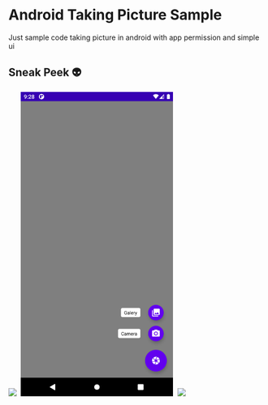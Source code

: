 # Android Taking Picture Sample

Just sample code taking picture in android with app permission and simple ui


## Sneak Peek 👽
<pre>
<img src="/dmeo/taking_picture_demo.gif" width="300"> <img src="/demo/Screenshot_1640744936.png" width="300"> <img src="/demo/
Screenshot_1640744931.png" width="300">
</pre>
